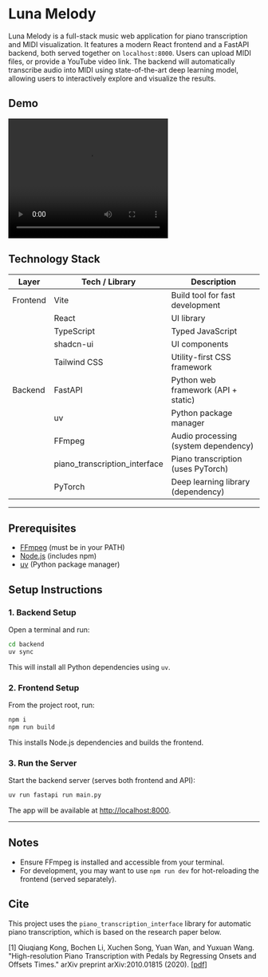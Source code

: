 # Luna Melody

Luna Melody is a full-stack music web application for piano transcription and MIDI visualization. It features a modern React frontend and a FastAPI backend, both served together on `localhost:8000`. Users can upload MIDI files, or provide a YouTube video link. The backend will automatically transcribe audio into MIDI using state-of-the-art deep learning model, allowing users to interactively explore and visualize the results.

## Demo

<video width="320" height="240" controls>
  <source src="rush_e_demo.mp4" type="video/mp4">
  Your browser does not support the video tag.
</video>

## Technology Stack

| Layer      | Tech / Library                | Description                          |
|------------|------------------------------|--------------------------------------|
| Frontend   | Vite                         | Build tool for fast development      |
|            | React                        | UI library                           |
|            | TypeScript                   | Typed JavaScript                     |
|            | shadcn-ui                    | UI components                        |
|            | Tailwind CSS                 | Utility-first CSS framework          |
| Backend    | FastAPI                      | Python web framework (API + static)  |
|            | uv                           | Python package manager               |
|            | FFmpeg                       | Audio processing (system dependency) |
|            | piano_transcription_interface | Piano transcription (uses PyTorch)   |
|            | PyTorch                      | Deep learning library (dependency)   |

---

## Prerequisites

- [FFmpeg](https://ffmpeg.org/download.html) (must be in your PATH)
- [Node.js](https://nodejs.org/) (includes npm)
- [uv](https://github.com/astral-sh/uv) (Python package manager)

## Setup Instructions

### 1. Backend Setup

Open a terminal and run:

```sh
cd backend
uv sync
```

This will install all Python dependencies using `uv`.

### 2. Frontend Setup

From the project root, run:

```sh
npm i
npm run build
```

This installs Node.js dependencies and builds the frontend.

### 3. Run the Server

Start the backend server (serves both frontend and API):

```sh
uv run fastapi run main.py
```

The app will be available at [http://localhost:8000](http://localhost:8000).

---

## Notes

- Ensure FFmpeg is installed and accessible from your terminal.
- For development, you may want to use `npm run dev` for hot-reloading the frontend (served separately).

## Cite

This project uses the `piano_transcription_interface` library for automatic piano transcription, which is based on the research paper below.

[1] Qiuqiang Kong, Bochen Li, Xuchen Song, Yuan Wan, and Yuxuan Wang. "High-resolution Piano Transcription with Pedals by Regressing Onsets and Offsets Times." arXiv preprint arXiv:2010.01815 (2020). [[pdf]](https://arxiv.org/pdf/2010.01815.pdf)